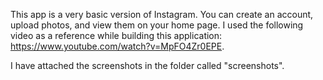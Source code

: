 This app is a very basic version of Instagram. You can create an account, upload photos, and view them on your home page. I used the following video as a reference while building this application: https://www.youtube.com/watch?v=MpFO4Zr0EPE.

I have attached the screenshots in the folder called "screenshots".